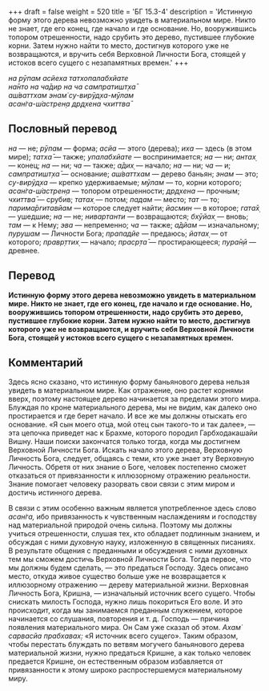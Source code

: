 +++
draft = false
weight = 520
title = 'БГ 15.3-4'
description = 'Истинную форму этого дерева невозможно увидеть в материальном мире. Никто не знает, где его конец, где начало и где основание. Но, вооружившись топором отрешенности, надо срубить это дерево, пустившее глубокие корни. Затем нужно найти то место, достигнув которого уже не возвращаются, и вручить себя Верховной Личности Бога, стоящей у истоков всего сущего с незапамятных времен.'
+++

_на рӯпам асйеха татхопалабхйате  
на̄нто на ча̄дир на ча сампратишт̣ха̄  
аш́ваттхам энам̇ су-вирӯд̣ха-мӯлам  
асан̇га-ш́астрен̣а др̣д̣хена чхиттва̄_

## Пословный перевод

_на_ — не; _рӯпам_ — форма; _асйа_ — этого (дерева); _иха_ — здесь (в этом мире); _татха̄_ — также; _упалабхйате_ — воспринимается; _на_ — ни; _антах̣_ — конец; _на_ — ни; _ча_ — также; _а̄дих̣_ — начало; _на_ — ни; _ча_ — и; _сампратишт̣ха̄_ — основание; _аш́ваттхам_ — дерево баньян; _энам_ — это; _су_\-_вирӯд̣ха_ — крепко удерживаемые; _мӯлам_ — то, корни которого; _асан̇га_\-_ш́астрен̣а_ — топором отрешенности; _др̣д̣хена_ — прочным; _чхиттва̄_ — срубив; _татах̣_ — потом; _падам_ — место; _тат_ — то; _парима̄ргитавйам_ — которое следует найти; _йасмин_ — в которое; _гата̄х̣_ — ушедшие; _на_ — не; _нивартанти_ — возвращаются; _бхӯйах̣_ — вновь; _там_ — к Нему; _эва_ — непременно; _ча_ — также; _а̄дйам_ — изначальному; _пурушам_ — Личности Бога; _прападйе_ — предаюсь; _йатах̣_ — от которого; _правр̣ттих̣_ — начало; _праср̣та̄_ — простирающееся; _пура̄н̣ӣ_ — древнее.

## Перевод

**Истинную форму этого дерева невозможно увидеть в материальном мире. Никто не знает, где его конец, где начало и где основание. Но, вооружившись топором отрешенности, надо срубить это дерево, пустившее глубокие корни. Затем нужно найти то место, достигнув которого уже не возвращаются, и вручить себя Верховной Личности Бога, стоящей у истоков всего сущего с незапамятных времен.**

## Комментарий

Здесь ясно сказано, что истинную форму баньянового дерева нельзя увидеть в материальном мире. Как отражение, оно растет корнями вверх, поэтому настоящее дерево начинается за пределами этого мира. Блуждая по кроне материального дерева, мы не видим, как далеко оно простирается и где берет начало. И все же мы должны отыскать его основание. «Я сын моего отца, мой отец сын такого-то и так далее», — эта цепочка приведет нас к Брахме, которого породил Гарбходакашайи Вишну. Наши поиски закончатся только тогда, когда мы достигнем Верховной Личности Бога. Искать начало этого дерева, Верховную Личность Бога, следует, общаясь с теми, кто уже знает эту Верховную Личность. Обретя от них знание о Боге, человек постепенно сможет отказаться от привязанности к иллюзорному отражению реальности. Знание помогает человеку разорвать свои связи с этим миром и достичь истинного дерева.

В связи с этим особенно важным является употребленное здесь слово _асан̇га,_ ибо привязанность к чувственным наслаждениям и господству над материальной природой очень сильна. Поэтому мы должны учиться отрешенности, слушая тех, кто обладает подлинным знанием, и обсуждая с ними духовную науку, изложенную в священных писаниях. В результате общения с преданными и обсуждения с ними духовных тем мы сможем достичь Верховной Личности Бога. Тогда первое, что мы должны будем сделать, — это предаться Господу. Здесь описано место, откуда живое существо больше уже не возвращается к иллюзорному отражению — дереву материальной жизни. Верховная Личность Бога, Кришна, — изначальный источник всего сущего. Чтобы снискать милость Господа, нужно лишь покориться Его воле. И это происходит, когда мы занимаемся преданным служением, которое начинается со слушания, повторения и т. д. Господь — причина появления материального мира. Он Сам уже сказал об этом. _Ахам̇ сарвасйа прабхавах̣:_ «Я источник всего сущего». Таким образом, чтобы перестать блуждать по ветвям могучего баньянового дерева материальной жизни, нужно предаться Кришне, а как только человек предается Кришне, он естественным образом избавляется от привязанности к этому широко распростершемуся материальному миру.

